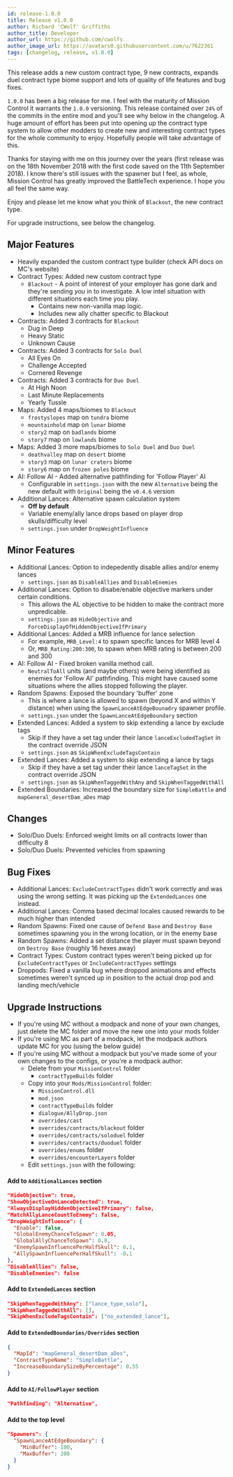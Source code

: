 ```yaml
---
id: release-1.0.0
title: Release v1.0.0
author: Richard 'CWolf' Griffiths
author_title: Developer
author_url: https://github.com/cwolfs
author_image_url: https://avatars0.githubusercontent.com/u/7622361
tags: [changelog, release, v1.0.0]
---
```


This release adds a new custom contract type, 9 new contracts, expands duel contract type biome support and lots of quality of life features and bug fixes.

`1.0.0` has been a big release for me. I feel with the maturity of Mission Control it warrants the `1.0.0` versioning. This release contained over `24%` of the commits in the entire mod and you'll see why below in the changelog. A huge amount of effort has been put into opening up the contract type system to allow other modders to create new and interesting contract types for the whole community to enjoy. Hopefully people will take advantage of this.

Thanks for staying with me on this journey over the years (first release was on the 18th November 2018 with the first code saved on the 11th September 2018). I know there's still issues with the spawner but I feel, as whole, Mission Control has greatly improved the BattleTech experience. I hope you all feel the same way.

Enjoy and please let me know what you think of `Blackout`, the new contract type.

For upgrade instructions, see below the changelog.

## Major Features

- Heavily expanded the custom contract type builder (check API docs on MC's website)
- Contract Types: Added new custom contract type
  - `Blackout` - A point of interest of your employer has gone dark and they're sending _you_ in to investigate. A low intel situation with different situations each time you play.
    - Contains new non-vanilla map logic.
    - Includes new ally chatter specific to Blackout
- Contracts: Added 3 contracts for `Blackout`
  - Dug in Deep
  - Heavy Static
  - Unknown Cause
- Contracts: Added 3 contracts for `Solo Duel`
  - All Eyes On
  - Challenge Accepted
  - Cornered Revenge
- Contracts: Added 3 contracts for `Duo Duel`
  - At High Noon
  - Last Minute Replacements
  - Yearly Tussle
- Maps: Added 4 maps/biomes to `Blackout`
  - `frostyslopes` map on `tundra` biome
  - `mountainhold` map on `lunar` biome
  - `story2` map on `badlands` biome
  - `story7` map on `lowlands` biome
- Maps: Added 3 more maps/biomes to `Solo Duel` and `Duo Duel`
  - `deathvalley` map on `desert` biome
  - `story3` map on `lunar craters` biome
  - `story6` map on `frozen poles` biome
- AI: Follow AI - Added alternative pathfinding for 'Follow Player' AI
  - Configurable in `settings.json` with the new `Alternative` being the new default with `Original` being the `v0.4.6` version
- Additional Lances: Alternative spawn calculation system
  - **Off by default**
  - Variable enemy/ally lance drops based on player drop skulls/difficulty level
  - `settings.json` under `DropWeightInfluence`

## Minor Features

- Additional Lances: Option to indepedently disable allies and/or enemy lances
  - `settings.json` as `DisableAllies` and `DisableEnemies`
- Additional Lances: Option to disabe/enable objective markers under certain conditions.
  - This allows the AL objective to be hidden to make the contract more unpredicable.
  - `settings.json` as `HideObjective` and `ForceDisplayOfHiddenObjectiveIfPrimary`
- Additional Lances: Added a MRB influence for lance selection
  - For example, `MRB_Level:4` to spawn specific lances for MRB level 4
  - Or, `MRB_Rating:200:300`, to spawn when MRB rating is between 200 and 300
- AI: Follow AI - Fixed broken vanilla method call.
  - `NeutralToAll` units (and maybe others) were being identified as enemies for 'Follow AI' pathfinding. This might have caused some situations where the allies stopped following the player.
- Random Spawns: Exposed the boundary 'buffer' zone
  - This is where a lance is allowed to spawn (beyond X and within Y distance) when using the `SpawnLanceAtEdgeBounadry` spawner profile.
  - `settings.json` under the `SpawnLanceAtEdgeBoundary` section
- Extended Lances: Added a system to skip extending a lance by exclude tags
  - Skip if they have a set tag under their lance `lanceExcludedTagSet` in the contract override JSON
  - `settings.json` as `SkipWhenExcludeTagsContain`
- Extended Lances: Added a system to skip extending a lance by tags
  - Skip if they have a set tag under their lance `lanceTagSet` in the contract override JSON
  - `settings.json` as `SkipWhenTaggedWithAny` and `SkipWhenTaggedWithAll`
- Extended Boundaries: Increased the boundary size for `SimpleBattle` and `mapGeneral_desertDam_aDes` map

## Changes

- Solo/Duo Duels: Enforced weight limits on all contracts lower than difficulty 8
- Solo/Duo Duels: Prevented vehicles from spawning

## Bug Fixes

- Additional Lances: `ExcludeContractTypes` didn't work correctly and was using the wrong setting. It was picking up the `ExtendedLances` one instead.
- Additional Lances: Comma based decimal locales caused rewards to be much higher than intended
- Random Spawns: Fixed one cause of `Defend Base` and `Destroy Base` sometimes spawning you in the wrong location, or in the enemy base
- Random Spawns: Added a set distance the player must spawn beyond on `Destroy Base` (roughly 16 hexes away)
- Contract Types: Custom contract types weren't being picked up for `ExcludeContractTypes` or `IncludeContractTypes` settings
- Droppods: Fixed a vanilla bug where droppod animations and effects sometimes weren't synced up in position to the actual drop pod and landing mech/vehicle

## Upgrade Instructions

- If you're using MC without a modpack and none of your own changes, just delete the MC folder and move the new one into your mods folder
- If you're using MC as part of a modpack, let the modpack authors update MC for you (using the below guide)
- If you're using MC without a modpack but you've made some of your own changes to the configs, or you're a modpack author:
  - Delete from your `MissionControl` folder
    - `contractTypeBuilds` folder
  - Copy into your `Mods/MissionControl` folder:
    - `MissionControl.dll`
    - `mod.json`
    - `contractTypeBuilds` folder
    - `dialogue/AllyDrop.json`
    - `overrides/cast`
    - `overrides/contracts/blackout` folder
    - `overrides/contracts/soloduel` folder
    - `overrides/contracts/duoduel` folder
    - `overrides/enums` folder
    - `overrides/encounterLayers` folder
  - Edit `settings.json` with the following:

#### Add to `AdditionalLances` section

```json
"HideObjective": true,
"ShowObjectiveOnLanceDetected": true,
"AlwaysDisplayHiddenObjectiveIfPrimary": false,
"MatchAllyLanceCountToEnemy": false,
"DropWeightInfluence": {
  "Enable": false,
  "GlobalEnemyChanceToSpawn": 0.05,
  "GlobalAllyChanceToSpawn": 0.8,
  "EnemySpawnInfluencePerHalfSkull": 0.1,
  "AllySpawnInfluencePerHalfSkull": -0.1
},
"DisableAllies": false,
"DisableEnemies": false
```

#### Add to `ExtendedLances` section

```json
"SkipWhenTaggedWithAny": ["lance_type_solo"],
"SkipWhenTaggedWithAll": [],
"SkipWhenExcludeTagsContain": ["no_extended_lance"],
```

#### Add to `ExtendedBoundaries/Overrides` section

```json
{
  "MapId": "mapGeneral_desertDam_aDes",
  "ContractTypeName": "SimpleBattle",
  "IncreaseBoundarySizeByPercentage": 0.55
}
```

#### Add to `AI/FollowPlayer` section

```json
"Pathfinding": "Alternative",
```

#### Add to the top level

```json
"Spawners": {
  "SpawnLanceAtEdgeBoundary": {
    "MinBuffer": 100,
    "MaxBuffer": 200
  }
}
```
